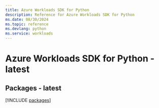 ```yaml
---
title: Azure Workloads SDK for Python
description: Reference for Azure Workloads SDK for Python
ms.date: 08/30/2024
ms.topic: reference
ms.devlang: python
ms.service: workloads
---
```

# Azure Workloads SDK for Python - latest
## Packages - latest
[!INCLUDE [packages](workloads-index.md)]